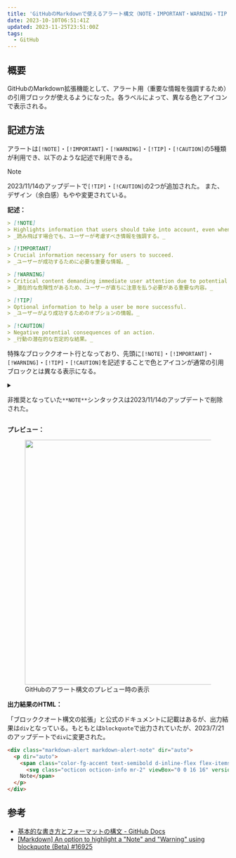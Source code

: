 ```yaml
---
title: 'GitHubのMarkdownで使えるアラート構文（NOTE・IMPORTANT・WARNING・TIP・CAUTION）'
date: 2023-10-10T06:51:41Z
updated: 2023-11-25T23:51:00Z
tags:
  - GitHub
---
```


## 概要

GitHubのMarkdown拡張機能として、アラート用（重要な情報を強調するため）の引用ブロックが使えるようになった。各ラベルによって、異なる色とアイコンで表示される。

## 記述方法

アラートは`[!NOTE]`・`[!IMPORTANT]`・`[!WARNING]`・`[!TIP]`・`[!CAUTION]`の5種類が利用でき、以下のような記述で利用できる。

<!-- textlint-disable -->

> [!NOTE]
> 2023/11/14のアップデートで`[!TIP]`・`[!CAUTION]`の2つが追加された。
> また、デザイン（余白感）もやや変更されている。

<!-- textlint-enable -->

**記述：**

```md
> [!NOTE]
> Highlights information that users should take into account, even when skimming.
> _読み飛ばす場合でも、ユーザーが考慮すべき情報を強調する。_

> [!IMPORTANT]
> Crucial information necessary for users to succeed.
> _ユーザーが成功するために必要な重要な情報。_

> [!WARNING]
> Critical content demanding immediate user attention due to potential risks.
> _潜在的な危険性があるため、ユーザーが直ちに注意を払う必要がある重要な内容。_

> [!TIP]
> Optional information to help a user be more successful.
> _ユーザーがより成功するためのオプションの情報。_

> [!CAUTION]
> Negative potential consequences of an action.
> _行動の潜在的な否定的な結果。_
```

特殊なブロッククオート行となっており、先頭に`[!NOTE]`・`[!IMPORTANT]`・`[!WARNING]`・`[!TIP]`・`[!CAUTION]`を記述することで色とアイコンが通常の引用ブロックとは異なる表示になる。

<details>
<summary>

非推奨となっていた`**NOTE**`シンタックスは2023/11/14のアップデートで削除された。

</summary>

<del datetime="2023-11-25T23:00:00Z">ベータテスト期間中は`[!NOTE]`というシンタックスではなく、`**NOTE**`というシンタックスで利用できたが、現在ベータテスト期間中の記法は非推奨となっているため注意（`**NOTE**`だと意図せぬ表示になる可能性があるためだと思われる）。

以下のような記述で同様の表示になっており、執筆現在も利用できるが非推奨となっているため、今後は利用しない方が良い。

```md
> **NOTE**
> Highlights information that users should take into account, even when skimming.
> _読み飛ばす場合でも、ユーザーが考慮すべき情報を強調する。_
```

</del>

</details>

**プレビュー：**

<figure>
  <img src="https://github.com/hiro0218/article/assets/3617124/38584e62-4e49-4c8a-8306-f189c5056716" width="694" height="557" alt="" />
  <figcaption>GitHubのアラート構文のプレビュー時の表示</figcaption>
</figure>

**出力結果のHTML：**

「ブロッククオート構文の拡張」と公式のドキュメントに記載はあるが、出力結果は`div`となっている。もともとは`blockquote`で出力されていたが、2023/7/21のアップデートで`div`に変更された。

<!-- prettier-ignore -->
```html
<div class="markdown-alert markdown-alert-note" dir="auto">
  <p dir="auto">
    <span class="color-fg-accent text-semibold d-inline-flex flex-items-center mb-1">
      <svg class="octicon octicon-info mr-2" viewBox="0 0 16 16" version="1.1" width="16" height="16" aria-hidden="true"><path d="M0 8a8 8 0 1 1 16 0A8 8 0 0 1 0 8Zm8-6.5a6.5 6.5 0 1 0 0 13 6.5 6.5 0 0 0 0-13ZM6.5 7.75A.75.75 0 0 1 7.25 7h1a.75.75 0 0 1 .75.75v2.75h.25a.75.75 0 0 1 0 1.5h-2a.75.75 0 0 1 0-1.5h.25v-2h-.25a.75.75 0 0 1-.75-.75ZM8 6a1 1 0 1 1 0-2 1 1 0 0 1 0 2Z"></path></svg>
    Note</span>
  </p>
</div>
```

## 参考

- [基本的な書き方とフォーマットの構文 - GitHub Docs](https://docs.github.com/ja/get-started/writing-on-github/getting-started-with-writing-and-formatting-on-github/basic-writing-and-formatting-syntax#alerts)
- [[Markdown] An option to highlight a "Note" and "Warning" using blockquote (Beta) #16925](https://github.com/orgs/community/discussions/16925)
